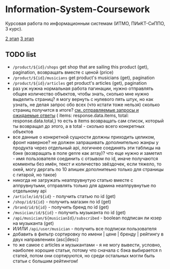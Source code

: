 # Information-System-Coursework

Курсовая работа по информационным системам (ИТМО, ПИиКТ-СиППО, 3 курс).

[2 этап](./docs/2_step/README.MD)
[3 этап](./docs/3_step/README.MD)

## TODO list

- `/product/${id}/shops` get shop that are sailing this product (get), pagination, возвращать вместе с ценой (price)
- `/product/${id}/musicians` get product's musicians (get), pagination
- `/product/${id}/articles` get product's articles (get), pagination
- раз уж нужна нормальная работа пагинации, нужно отправлять общее количество объектов, чтобы знать, сколько мне нужно выделить страниц? я могу вернуть с нулевого пять штук, но как узнать, не делая запрос обо всех (что кстати тоже нельзя) сколько страниц получится в итоге? [см. отправляемые запросы и ожидаемые ответы](./front/src/services/api.ts) (    items: response.data.items,
    total: response.data.total,)
    то есть в items возвращать сам список, который ты возвращал до этого, а в total - сколько всего конкретных объектов
- все данные о конкретной сущности должны приходить целиком, фронт наверное? не должен запрашивать дополнительно жанры у продукта через отдельный api, логичнее соединять эти таблицы на бэке (возвращать в поле genre как array)? что еще нужно и заметил - имя пользователя соединить с отзывом по id, иначе получаются комменты без имён, текст и количество звёздочек, если тяжело, то окей, могу дергать по 10 апишек дополнитеьно только для страницы с гитарой, но такое)
- никогда не загружать неаппрувнутую статью вместе с аппрувнутыми, отправлять только для админа неаппрувнутые по отдельному api
- `/article/id/${id}` - получить статью по id (get)
- `/shop/id/${id}` - получить магазин по id (get)
- `/brand/id/${id}` - получить бренд по id (get)
- `/musician/id/${id}` - получить музыканта по id (get)
- `/api/musician/${musicianId}/subscribed` - boolean подписан ли юзер на музыканта (get)
- И/ИЛИ `/api/user/musician` - получить все подписки пользователя
- добавить в фильтр сортировку по имени | цене | бренду | рейтингу в двух направлениях (asc|desc)
- то же самое с articles и музыкантами - я не могу вывести, условно, наиболее хорошие статьи, потому что сначала с бэка выбирается n статей, потом они сортируются, но среди остальных могли быть статьи с большим рейтингом!
